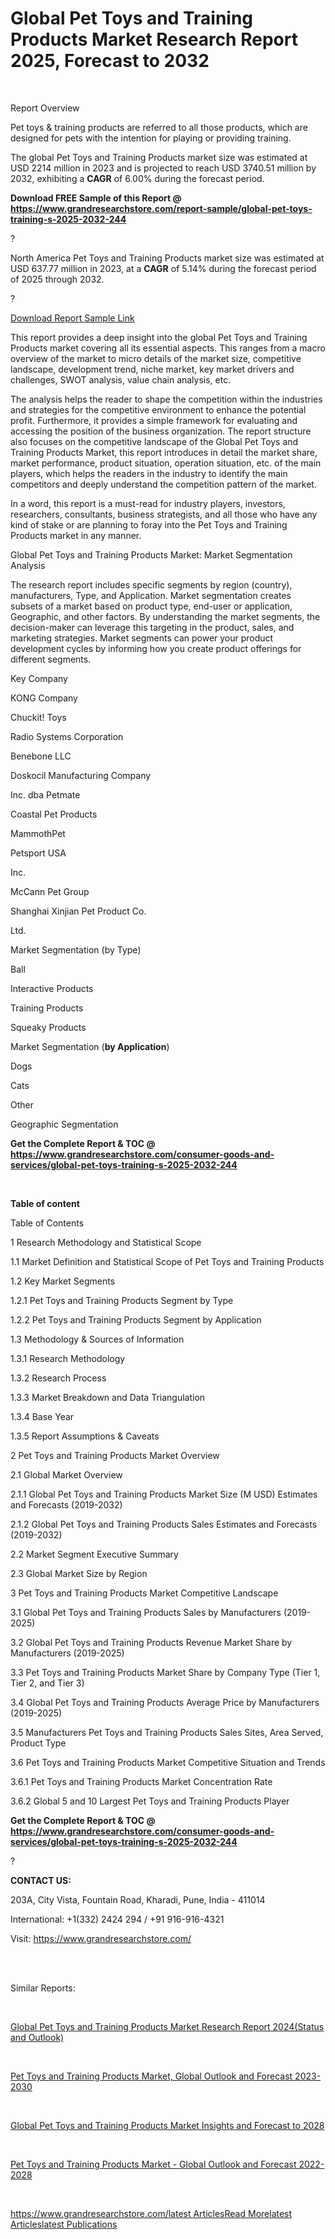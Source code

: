 <h1>Global Pet Toys and Training Products Market Research Report 2025, Forecast to 2032</h1><br/><p>Report Overview</p>
 
 
 
 <p>Pet toys & training products are referred to all those products, which are designed for pets with the intention for playing or providing training.</p>
 
 
 
 <p>The global Pet Toys and Training Products market size was estimated at USD 2214 million in 2023 and is projected to reach USD 3740.51 million by 2032, exhibiting a <strong>CAGR</strong> of 6.00% during the forecast period.</p>
 
 
 
 <div><b>Download FREE Sample of this Report @ <a href="https://www.grandresearchstore.com/report-sample/global-pet-toys-training-s-2025-2032-244">https://www.grandresearchstore.com/report-sample/global-pet-toys-training-s-2025-2032-244</a></b></div>
 
 
 
 <p>? </p>
 
 
 
 <p>North America Pet Toys and Training Products market size was estimated at USD 637.77 million in 2023, at a <strong>CAGR</strong> of 5.14% during the forecast period of 2025 through 2032.</p>
 
 
 
 <p>? </p>
 
 
 
 <p><a href="https://www.grandresearchstore.com/mr-admin/report-sample/global-pet-toys-training-s-2025-2032-244">Download Report Sample Link</a></p>
 
 
 
 <p>This report provides a deep insight into the global Pet Toys and Training Products market covering all its essential aspects. This ranges from a macro overview of the market to micro details of the market size, competitive landscape, development trend, niche market, key market drivers and challenges, SWOT analysis, value chain analysis, etc.</p>
 
 
 
 <p>The analysis helps the reader to shape the competition within the industries and strategies for the competitive environment to enhance the potential profit. Furthermore, it provides a simple framework for evaluating and accessing the position of the business organization. The report structure also focuses on the competitive landscape of the Global Pet Toys and Training Products Market, this report introduces in detail the market share, market performance, product situation, operation situation, etc. of the main players, which helps the readers in the industry to identify the main competitors and deeply understand the competition pattern of the market.</p>
 
 
 
 <p>In a word, this report is a must-read for industry players, investors, researchers, consultants, business strategists, and all those who have any kind of stake or are planning to foray into the Pet Toys and Training Products market in any manner.</p>
 
 
 
 <p>Global Pet Toys and Training Products Market: Market Segmentation Analysis</p>
 
 
 
 <p>The research report includes specific segments by region (country), manufacturers, Type, and Application. Market segmentation creates subsets of a market based on product type, end-user or application, Geographic, and other factors. By understanding the market segments, the decision-maker can leverage this targeting in the product, sales, and marketing strategies. Market segments can power your product development cycles by informing how you create product offerings for different segments.</p>
 
 
 
 <p>Key Company</p>
 
 
 
 <p>KONG Company</p>
 
 
 
 <p>Chuckit! Toys</p>
 
 
 
 <p>Radio Systems Corporation</p>
 
 
 
 <p>Benebone LLC</p>
 
 
 
 <p>Doskocil Manufacturing Company</p>
 
 
 
 <p>Inc. dba Petmate</p>
 
 
 
 <p>Coastal Pet Products</p>
 
 
 
 <p>MammothPet</p>
 
 
 
 <p>Petsport USA</p>
 
 
 
 <p>Inc.</p>
 
 
 
 <p>McCann Pet Group</p>
 
 
 
 <p>Shanghai Xinjian Pet Product Co.</p>
 
 
 
 <p>Ltd.</p>
 
 
 
 <p>Market Segmentation (by Type)</p>
 
 
 
 <p>Ball</p>
 
 
 
 <p>Interactive Products</p>
 
 
 
 <p>Training Products</p>
 
 
 
 <p>Squeaky Products</p>
 
 
 
 <p>Market Segmentation (<strong>by Application</strong>)</p>
 
 
 
 <p>Dogs</p>
 
 
 
 <p>Cats</p>
 
 
 
 <p>Other</p>
 
 
 
 <p>Geographic Segmentation</p>
 
 
 
 <div><b>Get the Complete Report & TOC @ <a href="https://www.grandresearchstore.com/consumer-goods-and-services/global-pet-toys-training-s-2025-2032-244">https://www.grandresearchstore.com/consumer-goods-and-services/global-pet-toys-training-s-2025-2032-244</a></b></div>
 
 
 
 <p><br />
 
 <b>Table of content</b></p>
 
 
 
 <p>Table of Contents<br />
 
 1 Research Methodology and Statistical Scope<br />
 
 1.1 Market Definition and Statistical Scope of Pet Toys and Training Products<br />
 
 1.2 Key Market Segments<br />
 
 1.2.1 Pet Toys and Training Products Segment by Type<br />
 
 1.2.2 Pet Toys and Training Products Segment by Application<br />
 
 1.3 Methodology & Sources of Information<br />
 
 1.3.1 Research Methodology<br />
 
 1.3.2 Research Process<br />
 
 1.3.3 Market Breakdown and Data Triangulation<br />
 
 1.3.4 Base Year<br />
 
 1.3.5 Report Assumptions & Caveats<br />
 
 2 Pet Toys and Training Products Market Overview<br />
 
 2.1 Global Market Overview<br />
 
 2.1.1 Global Pet Toys and Training Products Market Size (M USD) Estimates and Forecasts (2019-2032)<br />
 
 2.1.2 Global Pet Toys and Training Products Sales Estimates and Forecasts (2019-2032)<br />
 
 2.2 Market Segment Executive Summary<br />
 
 2.3 Global Market Size by Region<br />
 
 3 Pet Toys and Training Products Market Competitive Landscape<br />
 
 3.1 Global Pet Toys and Training Products Sales by Manufacturers (2019-2025)<br />
 
 3.2 Global Pet Toys and Training Products Revenue Market Share by Manufacturers (2019-2025)<br />
 
 3.3 Pet Toys and Training Products Market Share by Company Type (Tier 1, Tier 2, and Tier 3)<br />
 
 3.4 Global Pet Toys and Training Products Average Price by Manufacturers (2019-2025)<br />
 
 3.5 Manufacturers Pet Toys and Training Products Sales Sites, Area Served, Product Type<br />
 
 3.6 Pet Toys and Training Products Market Competitive Situation and Trends<br />
 
 3.6.1 Pet Toys and Training Products Market Concentration Rate<br />
 
 3.6.2 Global 5 and 10 Largest Pet Toys and Training Products Player</p>
 
 
 
 <div><b>Get the Complete Report & TOC @ <a href="https://www.grandresearchstore.com/consumer-goods-and-services/global-pet-toys-training-s-2025-2032-244">https://www.grandresearchstore.com/consumer-goods-and-services/global-pet-toys-training-s-2025-2032-244</a></b></div>
 
 
 
 <p>? </p>
 
 
 
 <p><b>CONTACT US:</b><br />
 
 203A, City Vista, Fountain Road, Kharadi, Pune, India - 411014<br />
 
 International: +1(332) 2424 294 / +91 916-916-4321<br />
 
 Visit: <a href="https://www.grandresearchstore.com/">https://www.grandresearchstore.com/</a><br />
 
 <br />
 
 <br />
 
 Similar Reports:<br />
 
 <br />
 
 <a href="https://www.grandresearchstore.com/consumer-goods-and-services/global-pet-toys-training-s-2024-976">Global Pet Toys and Training Products Market Research Report 2024(Status and Outlook)</a><br />
 
 <br />
 
 <a href="https://www.grandresearchstore.com/consumer-goods-and-services/global-pet-toys-training-s-forecast-2023-2030-68">Pet Toys and Training Products Market, Global Outlook and Forecast 2023-2030</a><br />
 
 <br />
 
 <a href="https://www.grandresearchstore.com/consumer-goods-and-services/global-pet-toys-training-s-2028-739">Global Pet Toys and Training Products Market Insights and Forecast to 2028</a><br />
 
 <br />
 
 <a href="https://www.grandresearchstore.com/consumer-goods-and-services/global-pet-toys-training-s-2022-2028-534">Pet Toys and Training Products Market - Global Outlook and Forecast 2022-2028</a><br />
 
 <br />
 
 <a href="https://gyeongbokgung.com">https://www.grandresearchstore.com/</a><a href="https://hallyeomaritime.com">latest Articles</a><a href="https://jingwansa.com">Read More</a><a href="https://nguoiviet.jp/">latest Articles</a><a href="https://www.intelmarketresearch.com/">latest Publications</a></p>